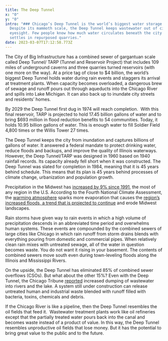 ```yaml
---
title: The Deep Tunnel
x: "0"
y: "0"
intro: "### Chicago’s Deep Tunnel is the world’s biggest water storage system.
  Despite its mammoth scale, the Deep Tunnel keeps wastewater out of civic
  eyesight. Few people know how much water circulates beneath the city or
  settles in repurposed quarries."
date: 2023-03-07T17:12:58.773Z
---
```

The City of Big Infrastructure has a combined sewer of gargantuan scale called Deep Tunnel/ TARP (Tunnel and Reservoir Project) that includes 109 miles of underground caverns and three quarries turned reservoirs (with one more on the way). At a price tag of close to $4 billion, the world’s biggest Deep Tunnel holds water during rain events and staggers its arrival at treatment plants. When capacity becomes overloaded, a dangerous brew of sewage and runoff pours out through aqueducts into the Chicago River and spills into Lake Michigan. It can also back up to inundate city streets and residents’ homes.



By 2029 the Deep Tunnel first dug in 1974 will reach completion.  With this final reservoir, TARP is projected to hold 17.45 billion gallons of water and to bring $693 million in flood reduction benefits to 54 communities. Today, it holds 10.95 billion gallons of water. This is enough water to fill Soldier Field 4,800 times or the Willis Tower 27 times.



The Deep Tunnel keeps the city from inundation and captures billions of gallons of water. It answered a federal mandate to protect drinking water, reduce floods and backups, and improve the quality of Illinois waterways. However, the Deep Tunnel/TARP was designed in 1960 based on 1940 rainfall records. Its capacity already fell short when it was constructed. The Deep Tunnel was slated for completion in 1984, meaning that it is 45 years behind schedule. This means that its plan is 45 years behind processes of climate change, urbanization and population growth.



Precipitation in the Midwest has [increased by 9% since 1991](https://nca2014.globalchange.gov/report/our-changing-climate/precipitation-change), the most of any region in the U.S. According to the Fourth National Climate Assessment, the [warming atmosphere](https://nca2014.globalchange.gov/report/our-changing-climate/precipitation-change) sparks more evaporation that causes the [region’s increased floods, a trend that is projected to continue](https://nca2014.globalchange.gov/report/our-changing-climate/precipitation-change) and erode Midwest landscapes.



Rain storms have given way to rain events in which a high volume of precipitation descends in an abbreviated time period and overwhelms human systems. These events are compounded by the combined sewers of large cities like Chicago in which rain runoff from storm drains blends with everything pouring from domestic and commercial pipes. When relatively clean rain mixes with untreated sewage, all of the water in question becomes waste. You do not want it rising in your basement. The contents of combined sewers move south even during town-leveling floods along the Illinois and Mississippi Rivers. 



On the upside, the Deep Tunnel has eliminated 85% of combined sewer overflows (CSOs). But what about the other 15%? Even with the Deep Tunnel, the Chicago Tribune [reported](https://www.chicagotribune.com/lifestyles/ct-xpm-2011-03-19-ct-met-0320-deep-tunnel-problems-20110319-story.html) increased dumping of wastewater into rivers and the lake. A system still under construction can release untreated human and industrial waste blended with runoff filled with bacteria, toxins, chemicals and debris.



If the Chicago River is like a pipeline, then the Deep Tunnel resembles the oil fields that feed it.  Wastewater treatment plants work like oil refineries except that the partially treated water pours back into the canal and becomes waste instead of a product of value. In this way, the Deep Tunnel resembles unproductive oil fields that lose money. But it has the potential to bring great value to the public and to the future.